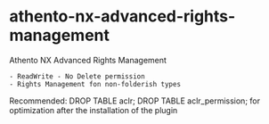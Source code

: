 # athento-nx-advanced-rights-management

Athento NX Advanced Rights Management

	- ReadWrite - No Delete permission
	- Rights Management fon non-folderish types

Recommended: DROP TABLE aclr; DROP TABLE aclr_permission; for optimization after the installation of the plugin
